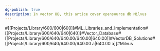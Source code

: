 ```yaml
---
dg-publish: true
description: In vector DB, this artice cover opensource db Milvus
---
```

#[[Projects/Library/600/600\|600]]#ML_Libraries_and_Implementation#[[Projects/Library/600/640/640\|640]]#Vector_Database#[[Projects/Library/600/640/640.00/640.00\|640.00]]#VectorDB_Solutions#[[Projects/Library/600/640/640.00/640.00 a\|640.00 a]]#Milvus